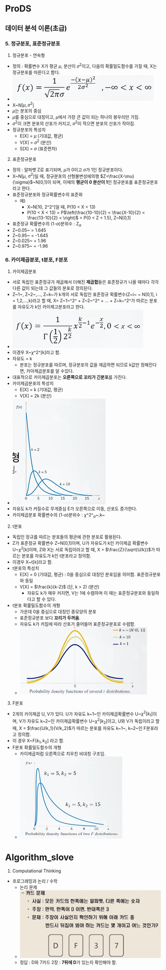 # ProDS
## 데이터 분석 이론(초급) 
### 5. 정규분포, 표준정규분포
1. 정규분포 - 연속형
  * 정의 : 확률변수 X가 평균 $\mu$, 분산이 $\sigma^2$이고, 다음의 확률밀도함수를 가질 때, X는 정규분포를 따른다고 함다.
  * ![정규분포식](../images/20230306_정규분포식.png)
  * X~N[$\mu,\sigma^2$]
  * $\mu$는 분포의 중심
  * $\mu$를 중심으로 대칭이고, $\mu$에서 가장 큰 값이 되는 하나의 봉우리만 가짐.
  * $\sigma^2$이 크면 분포의 산포가 커지고, $\sigma^2$이 작으면 분포의 산포가 작아짐.
  * 정규분포의 특성치
    * E[X] = $\mu$ (기대값, 평균)
    * V[X] = $\sigma^2$ (분산)
    * S[X] = $\sigma$ (표준편차)
2. 표준정규분포
  * 정의 : 알파벳 Z로 표기되며, $\mu$가 0이고 $\sigma$가 1인 정규분포이다.
  * X~N[$\mu$, $\sigma^2$]일 때, 정규분포의 선형불변성에의행 $Z=\frac{X-\mu}{\sigma}$~N[0,1]이 되며, 이때의 **평균이 0 분산이 1**인 정규분포를 표준정규분포라고 한다.
  * 표준정규분포와 정규확률변수의 표준화
    * 예)
      * X~N[10, 2^2^]일 때, P(10 < X < 13)
      * P(10 < X < 13)
        = P$\left(\frac{10-10}{2} < \frac{X-10}{2} < \frac{13-10}{2} < \right)$
        = P(0 < Z < 1.5), Z~N[0,1]
  * 표준정규 확률변수의 (1-$\alpha$)분위수 : Z$_\alpha$
  * Z~0.05~ = 1.645
  * Z~0.95~ = -1.645
  * Z~0.025~ = 1.96
  * Z~0.975~ = -1.96

### 6. 카이제곱분포, t분포, F분포
1. 카이제곱분포
  * 서로 독립인 표준정규가 제곱해서 더해진 **제곱합**들은 표준정규가 나올 때마다 각각 다른 값이 되는데 그 값들의 분포로 정의된다.
  * Z~1~, Z~2~,..., Z~k~가 k개의 서로 독립인 표준정규 확률변수(Z~i~ ~ N[0,1], i = 1,2,...,k)라고 할 때, X= Z~1~^2^ + Z~2~^2^ + ... + Z~k~^2^가 따르는 분포를 자유도가 k인 카이제고분포라고 한다.
  * ![카이제곱합수식](../images/20230306_카이제곱식.png)
  * 이경우 X~$\chi$^2^[k]라고 함.
  * 자유도 = k
    * 분포는 정규분포를 따르며, 정규분포의 값을 제곱하면 되므로 k값만 정해진다면, 카아제곱분포를 알 수있다.
  * 대표적으로 카이제곱분포는 **오른쪽으로 꼬리가 긴분포**를 가진다.
  * 카이제곱분포의 특성치
    * E[X] = k (기대값, 평균)
    * V[X] = 2k (분산)
  * ![카이제곱분포도](../images/20230306_카이제곱분포도.png)
  * 자유도 k가 커질수로 무게중심 E가 오른쪽으로 이동, 산포도 증가한다.
  * 카이제곱분포 확률변수의 (1-$\alpha$)분위수 : $\chi$^2^$_\alpha$~,k~
2. t분포
  * 독립인 정규를 따르는 분포들의 평균에 관한 분포로 활용된다.
  * Z가 표준정규 확률변수 Z~N[0,1]이며, U가 자유도가 k인 카이제곱 확률변수 U~$\chi^2$[k]이며, Z와 X는 서로 독립이라고 할 때, X = $\frac{Z}{\sqrt{U/k}}$가 따르는 분포를 자유도가 k인 t분포라고 정의함.
  * 이경우 X~t[k]라고 함.
  * t분포의 특성치
    * E[X] = 0 (기대값, 평균) : 0을 중심으로 대칭인 분포임을 의미함. 표준정규분포와 동일
    * V[X] = $\frac{k}{k-2}$ (단, k > 2) (분산)
      * 자유도 k가 매우 커지면, V는 1에 수렴하며 이 때는 표준정규분포와 동일하다고 할 수 있다.
  * t분포 확률밀도함수의 개형
    * 가운데 0을 중심으로 대칭인 종모양의 분포
    * 표준정규분포 보다 **꼬리가 두꺼움**.
    * 자유도 k가 커짐에 따라 산포가 줄어들어 표준정규분포로 수렴함.
    * ![t분포](../images/20230306_t분포.png)
3. F분포
  * 2개의 카이제곱 U, V가 있다. U가 자유도 k~1~인 카이제곱확률변수 U~$\chi^2[k_1]$이며, V가 자유도 k~2~인 카이제곱확률변수 U~$\chi^2[k_2]$이고, U와 V가 독립이라고 할 때, X = $\frac{U/k_1}{V/k_2}$가 따르는 분포를 자유도 k~1~, k~2~인 F분포라고 정의함.
  * 이 경우 X~F$[k_1, k_2]$ 라고 함.
  * F분포 확률밀도함수의 개형
    * 카이제곱처럼 오른쪽으로 치우친 비대칭 구조임.
    * ![F분포](../images/20230306_F분포.png)


# Algorithm_slove
1. Computational Thinking
  * 프로그래밍과 논리 / 수학
    * 논리 문제
    * ![문제](../images/20230306_카드문제.png)
    * 정답 : D와 7카드 2장 : **7뒤에 D**가 있는지 확인해야 함.